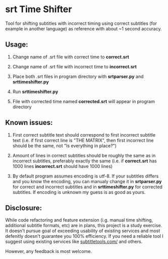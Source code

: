 # srt Time Shifter

Tool for shifting subtitles with incorrect timing using correct subtitles (for example in another language) as reference with about ~1 second accuracy.

  

## Usage:

1. Change name of .srt file with correct time to **correct.srt**

2. Change name of .srt file with incorrect time to **incorrect.srt**

3. Place both .srt files in program directory with **srtparser.py** and **srttimeshifter.py**

4. Run **srttimeshifter.py**

5. File with corrected time named **corrected.srt** will appear in program directory

  

## Known issues:

1. First correct subtitle text should correspond to first incorrect subtitle text (i.e. if first correct line is "THE MATRIX", then first incorrect line should be the same, not "Is everything in place?")

2. Amount of lines in correct subtitles should be roughly the same as in incorrect subtitles, preferably exactly the same (i.e. if **correct.srt** has 1000 lines **incorrect.srt** should have 1000 lines)

3. By default program assumes encoding is utf-8. If your subtitles differs and you know the encoding, you can manualy change it in **srtparser.py** for correct and incorrect subtitles and in **srttimeshifter.py** for corrected subtitles. If encoding is unknown my guess is as good as yours.

## Disclosure:

While code refactoring and feature extension (i.g. manual time shifting, additional subtitle formats, etc) are in plans, this project is a study exercise. It doesn't pursue goal of exceeding usability of existing services and most defenitly doesn't guarantee you 100% efficiency. If you need a reliable tool I suggest using existing services like [subtitletools.com/](https://subtitletools.com/) and others.

However, any feedback is most welcome.
